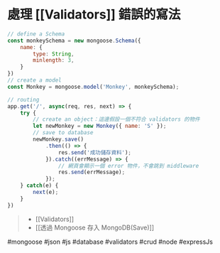 # 處理 [[Validators]] 錯誤的寫法
```js
// define a Schema
const monkeySchema = new mongoose.Schema({
	name: {
		type: String,
		minlength: 3,
	}
})
// create a model
const Monkey = mongoose.model('Monkey', monkeySchema);

// routing
app.get('/', async(req, res, next) => {
	try {
		// create an object：這邊假設一個不符合 validators 的物件
		let newMonkey = new Monkey({ name: 'S' });
		// save to database
		newMonkey.save()
			.then(() => {
				res.send('成功儲存資料');
			}).catch((errMessage) => {
				// 網頁會顯示一個 error 物件，不會跳到 middleware
				res.send(errMessage);
			});
	} catch(e) {
		next(e);
	}
})
```
>- [[Validators]]
>- [[透過 Mongoose 存入 MongoDB(Save)]]

#mongoose #json #js #database #validators #crud #node #expressJs 